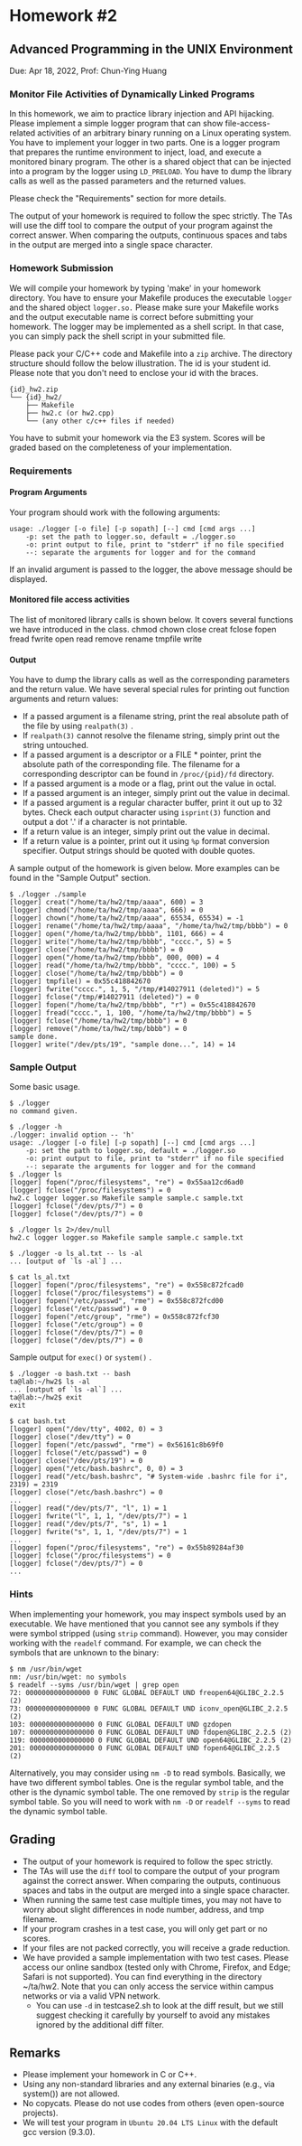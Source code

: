 # Homework #2
## Advanced Programming in the UNIX Environment
Due: Apr 18, 2022, Prof: Chun-Ying Huang

### Monitor File Activities of Dynamically Linked Programs
In this homework, we aim to practice library injection and API hijacking. Please implement a simple logger program that can show file-access-related activities of an arbitrary binary running on a Linux operating system. You have to implement your logger in two parts. One is a logger program that prepares the runtime environment to inject, load, and execute a monitored binary program. The other is a shared object that can be injected into a program by the logger using `LD_PRELOAD`. You have to dump the library calls as well as the passed parameters and the returned values.

Please check the "Requirements" section for more details.

The output of your homework is required to follow the spec strictly. The TAs will use the diff tool to compare the output of your program against the correct answer. When comparing the outputs, continuous spaces and tabs in the output are merged into a single space character.
### Homework Submission
We will compile your homework by typing 'make' in your homework directory. You have to ensure your Makefile produces the executable `logger` and the shared object `logger.so.` Please make sure your Makefile works and the output executable name is correct before submitting your homework. The logger may be implemented as a shell script. In that case, you can simply pack the shell script in your submitted file.

Please pack your C/C++ code and Makefile into a `zip` archive. The directory structure should follow the below illustration. The id is your student id. Please note that you don't need to enclose your id with the braces.
```
{id}_hw2.zip
└── {id}_hw2/
    ├── Makefile
    ├── hw2.c (or hw2.cpp)
    └── (any other c/c++ files if needed)
```
You have to submit your homework via the E3 system. Scores will be graded based on the completeness of your implementation.
### Requirements
#### Program Arguments
Your program should work with the following arguments:
```
usage: ./logger [-o file] [-p sopath] [--] cmd [cmd args ...]
    -p: set the path to logger.so, default = ./logger.so
    -o: print output to file, print to "stderr" if no file specified
    --: separate the arguments for logger and for the command
```
If an invalid argument is passed to the logger, the above message should be displayed.
#### Monitored file access activities
The list of monitored library calls is shown below. It covers several functions we have introduced in the class.
chmod    chown    close     creat     fclose     fopen    fread    fwrite
open     read     remove    rename    tmpfile    write
#### Output
You have to dump the library calls as well as the corresponding parameters and the return value. We have several special rules for printing out function arguments and return values:
- If a passed argument is a filename string, print the real absolute path of the file by using `realpath(3)` .
- If `realpath(3)` cannot resolve the filename string, simply print out the string untouched.
- If a passed argument is a descriptor or a FILE * pointer, print the absolute path of the corresponding file. The filename for a corresponding descriptor can be found in `/proc/{pid}/fd` directory.
- If a passed argument is a mode or a flag, print out the value in octal.
- If a passed argument is an integer, simply print out the value in decimal.
- If a passed argument is a regular character buffer, print it out up to 32 bytes. Check each output character using `isprint(3)` function and output a dot '.' if a character is not printable.
- If a return value is an integer, simply print out the value in decimal.
- If a return value is a pointer, print out it using `%p` format conversion specifier.
Output strings should be quoted with double quotes.

A sample output of the homework is given below. More examples can be found in the "Sample Output" section.
```
$ ./logger ./sample
[logger] creat("/home/ta/hw2/tmp/aaaa", 600) = 3
[logger] chmod("/home/ta/hw2/tmp/aaaa", 666) = 0
[logger] chown("/home/ta/hw2/tmp/aaaa", 65534, 65534) = -1
[logger] rename("/home/ta/hw2/tmp/aaaa", "/home/ta/hw2/tmp/bbbb") = 0
[logger] open("/home/ta/hw2/tmp/bbbb", 1101, 666) = 4
[logger] write("/home/ta/hw2/tmp/bbbb", "cccc.", 5) = 5
[logger] close("/home/ta/hw2/tmp/bbbb") = 0
[logger] open("/home/ta/hw2/tmp/bbbb", 000, 000) = 4
[logger] read("/home/ta/hw2/tmp/bbbb", "cccc.", 100) = 5
[logger] close("/home/ta/hw2/tmp/bbbb") = 0
[logger] tmpfile() = 0x55c418842670
[logger] fwrite("cccc.", 1, 5, "/tmp/#14027911 (deleted)") = 5
[logger] fclose("/tmp/#14027911 (deleted)") = 0
[logger] fopen("/home/ta/hw2/tmp/bbbb", "r") = 0x55c418842670
[logger] fread("cccc.", 1, 100, "/home/ta/hw2/tmp/bbbb") = 5
[logger] fclose("/home/ta/hw2/tmp/bbbb") = 0
[logger] remove("/home/ta/hw2/tmp/bbbb") = 0
sample done.
[logger] write("/dev/pts/19", "sample done...", 14) = 14
```
### Sample Output
Some basic usage.
```
$ ./logger
no command given.

$ ./logger -h
./logger: invalid option -- 'h'
usage: ./logger [-o file] [-p sopath] [--] cmd [cmd args ...]
    -p: set the path to logger.so, default = ./logger.so
    -o: print output to file, print to "stderr" if no file specified
    --: separate the arguments for logger and for the command
$ ./logger ls
[logger] fopen("/proc/filesystems", "re") = 0x55aa12cd6ad0
[logger] fclose("/proc/filesystems") = 0
hw2.c logger logger.so Makefile sample sample.c sample.txt
[logger] fclose("/dev/pts/7") = 0
[logger] fclose("/dev/pts/7") = 0

$ ./logger ls 2>/dev/null
hw2.c logger logger.so Makefile sample sample.c sample.txt

$ ./logger -o ls_al.txt -- ls -al
... [output of `ls -al`] ...

$ cat ls_al.txt
[logger] fopen("/proc/filesystems", "re") = 0x558c872fcad0
[logger] fclose("/proc/filesystems") = 0
[logger] fopen("/etc/passwd", "rme") = 0x558c872fcd00
[logger] fclose("/etc/passwd") = 0
[logger] fopen("/etc/group", "rme") = 0x558c872fcf30
[logger] fclose("/etc/group") = 0
[logger] fclose("/dev/pts/7") = 0
[logger] fclose("/dev/pts/7") = 0
```
Sample output for `exec()` or `system()` .
```
$ ./logger -o bash.txt -- bash
ta@lab:~/hw2$ ls -al
... [output of `ls -al`] ...
ta@lab:~/hw2$ exit
exit

$ cat bash.txt
[logger] open("/dev/tty", 4002, 0) = 3
[logger] close("/dev/tty") = 0
[logger] fopen("/etc/passwd", "rme") = 0x56161c8b69f0
[logger] fclose("/etc/passwd") = 0
[logger] close("/dev/pts/19") = 0
[logger] open("/etc/bash.bashrc", 0, 0) = 3
[logger] read("/etc/bash.bashrc", "# System-wide .bashrc file for i", 2319) = 2319
[logger] close("/etc/bash.bashrc") = 0
...
[logger] read("/dev/pts/7", "l", 1) = 1
[logger] fwrite("l", 1, 1, "/dev/pts/7") = 1
[logger] read("/dev/pts/7", "s", 1) = 1
[logger] fwrite("s", 1, 1, "/dev/pts/7") = 1
...
[logger] fopen("/proc/filesystems", "re") = 0x55b89284af30
[logger] fclose("/proc/filesystems") = 0
[logger] fclose("/dev/pts/7") = 0
...
```
### Hints
When implementing your homework, you may inspect symbols used by an executable. We have mentioned that you cannot see any symbols if they were symbol stripped (using `strip` command). However, you may consider working with the `readelf` command. For example, we can check the symbols that are unknown to the binary:
```
$ nm /usr/bin/wget
nm: /usr/bin/wget: no symbols
$ readelf --syms /usr/bin/wget | grep open
72: 0000000000000000 0 FUNC GLOBAL DEFAULT UND freopen64@GLIBC_2.2.5 (2)
73: 0000000000000000 0 FUNC GLOBAL DEFAULT UND iconv_open@GLIBC_2.2.5 (2)
103: 0000000000000000 0 FUNC GLOBAL DEFAULT UND gzdopen
107: 0000000000000000 0 FUNC GLOBAL DEFAULT UND fdopen@GLIBC_2.2.5 (2)
119: 0000000000000000 0 FUNC GLOBAL DEFAULT UND open64@GLIBC_2.2.5 (2)
201: 0000000000000000 0 FUNC GLOBAL DEFAULT UND fopen64@GLIBC_2.2.5 (2)
```
Alternatively, you may consider using `nm -D` to read symbols. Basically, we have two different symbol tables. One is the regular symbol table, and the other is the dynamic symbol table. The one removed by `strip` is the regular symbol table. So you will need to work with `nm -D` or `readelf --syms` to read the dynamic symbol table.

## Grading
- The output of your homework is required to follow the spec strictly.
- The TAs will use the `diff` tool to compare the output of your program against the correct answer. When comparing the outputs, continuous spaces and tabs in the output are merged into a single space character.
- When running the same test case multiple times, you may not have to worry about slight differences in node number, address, and tmp filename.
- If your program crashes in a test case, you will only get part or no scores.
- If your files are not packed correctly, you will receive a grade reduction.
- We have provided a sample implementation with two test cases. Please access our online sandbox (tested only with Chrome, Firefox, and Edge; Safari is not supported). You can find everything in the directory ~/ta/hw2. Note that you can only access the service within campus networks or via a valid VPN network.
    - You can use `-d` in testcase2.sh to look at the diff result, but we still suggest checking it carefully by yourself to avoid any mistakes ignored by the additional diff filter.
## Remarks
- Please implement your homework in C or C++.
- Using any non-standard libraries and any external binaries (e.g., via system()) are not allowed.
- No copycats. Please do not use codes from others (even open-source projects).
- We will test your program in `Ubuntu 20.04 LTS Linux` with the default gcc version (9.3.0).